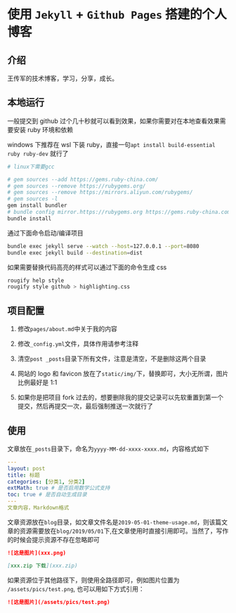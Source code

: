 # 使用 ```Jekyll``` + ```Github Pages``` 搭建的个人博客

## 介绍

王传军的技术博客，学习，分享，成长。

## 本地运行

一般提交到 github 过个几十秒就可以看到效果，如果你需要对在本地查看效果需要安装 ruby 环境和依赖

windows 下推荐在 wsl 下装 ruby，直接一句`apt install build-essential ruby ruby-dev` 就行了

```bash
# linux下需要gcc

# gem sources --add https://gems.ruby-china.com/
# gem sources --remove https://rubygems.org/
# gem sources --remove https://mirrors.aliyun.com/rubygems/
# gem sources -l
gem install bundler
# bundle config mirror.https://rubygems.org https://gems.ruby-china.com
bundle install
```

通过下面命令启动/编译项目

```bash
bundle exec jekyll serve --watch --host=127.0.0.1 --port=8080
bundle exec jekyll build --destination=dist
```

如果需要替换代码高亮的样式可以通过下面的命令生成 css

```bash
rougify help style
rougify style github > highlighting.css
```

## 项目配置

1. 修改`pages/about.md`中关于我的内容

2. 修改`_config.yml`文件，具体作用请参考注释

3. 清空`post _posts`目录下所有文件，注意是清空，不是删除这两个目录

4. 网站的 logo 和 favicon 放在了`static/img/`下，替换即可，大小无所谓，图片比例最好是 1:1

5. 如果你是把项目 fork 过去的，想要删除我的提交记录可以先软重置到第一个提交，然后再提交一次，最后强制推送一次就行了

## 使用

文章放在`_posts`目录下，命名为`yyyy-MM-dd-xxxx-xxxx.md`，内容格式如下

```yaml
---
layout: post
title: 标题
categories: [分类1, 分类2]
extMath: true # 是否启用数学公式支持
toc: true # 是否自动生成目录
---
文章内容，Markdown格式
```

文章资源放在`blog`目录，如文章文件名是`2019-05-01-theme-usage.md`，则该篇文章的资源需要放在`blog/2019/05/01`下,在文章使用时直接引用即可。当然了，写作的时候会提示资源不存在忽略即可

```md
![这是图片](xxx.png)

[xxx.zip 下载](xxx.zip)
```

如果资源位于其他路径下，则使用全路径即可，例如图片位置为 ```/assets/pics/test.png```, 也可以用如下方式引用：

```md
![这是图片](/assets/pics/test.png)
```
